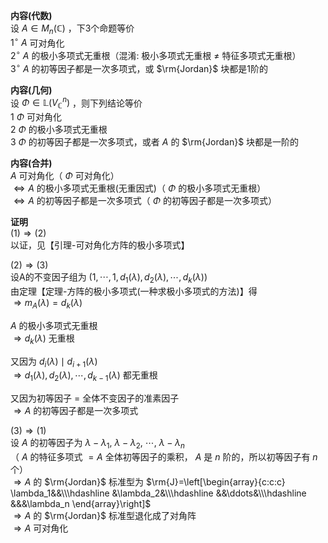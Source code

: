 **内容(代数)**    
设 $A\in M_n(\mathbb{C})$ ，下3个命题等价    
 $1^\circ\ A$ 可对角化    
 $2^\circ\ A$ 的极小多项式无重根（混淆: 极小多项式无重根 $\neq$ 特征多项式无重根）    
 $3^\circ\ A$ 的初等因子都是一次多项式，或 $\rm{Jordan}$ 块都是1阶的    
    
**内容(几何)**    
设 $\Phi\in\mathbb{L}(V_{\mathbb{C}}^n)$ ，则下列结论等价    
1  $\Phi$ 可对角化    
2  $\Phi$ 的极小多项式无重根    
3  $\Phi$ 的初等因子都是一次多项式，或者 $A$ 的 $\rm{Jordan}$ 块都是一阶的    
    
**内容(合并)**    
 $A$ 可对角化（ $\Phi$ 可对角化）    
 $\Leftrightarrow A$ 的极小多项式无重根(无重因式)（ $\Phi$ 的极小多项式无重根）    
 $\Leftrightarrow A$ 的初等因子都是一次多项式（ $\Phi$ 的初等因子都是一次多项式）    
    
**证明**    
 $(1)\Rightarrow(2)$     
以证，见【引理-可对角化方阵的极小多项式】    
    
 $(2)\Rightarrow(3)$     
设A的不变因子组为 $(1,\cdots,1,d_1(\lambda),d_2(\lambda),\cdots,d_k(\lambda))$     
由定理【定理-方阵的极小多项式(一种求极小多项式的方法)】得    
 $\Rightarrow m_A(\lambda)=d_k(\lambda)$     
    
 $A$ 的极小多项式无重根    
 $\Rightarrow d_k(\lambda)$ 无重根    
    
又因为 $d_i(\lambda)\mid d_{i+1}(\lambda)$     
 $\Rightarrow d_1(\lambda),d_2(\lambda),\cdots,d_{k-1}(\lambda)$ 都无重根    
    
又因为初等因子 $=$ 全体不变因子的准素因子    
 $\Rightarrow A$ 的初等因子都是一次多项式    
    
 $(3)\Rightarrow(1)$     
设 $A$ 的初等因子为 $\lambda-\lambda_1,\ \lambda-\lambda_2,\ \cdots,\ \lambda-\lambda_n$     
（ $A$ 的特征多项式 $=A$ 全体初等因子的乘积， $A$ 是 $n$ 阶的，所以初等因子有 $n$ 个）    
 $\Rightarrow A$ 的 $\rm{Jordan}$ 标准型为 $\rm{J}=\left[\begin{array}{c:c:c}    
\lambda_1&&\\\hdashline    
&\lambda_2&\\\hdashline    
&&\ddots&\\\hdashline    
&&&\lambda_n    
\end{array}\right]$     
 $\Rightarrow A$ 的 $\rm{Jordan}$ 标准型退化成了对角阵    
 $\Rightarrow A$ 可对角化    
